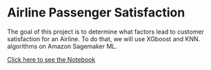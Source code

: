 # Airline Passenger Satisfaction
The goal of this project is to determine what factors lead to customer satisfaction for an Airline. To do that, we will use XGboost and KNN. algorithms on Amazon Sagemaker ML.

[Click here to see the Notebook](https://github.com/saulventura/AirlinePassengerSatisfaction/blob/master/Airline%20Passenger%20Satisfaction.ipynb)
